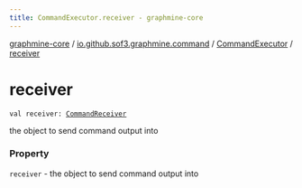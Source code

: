 ```yaml
---
title: CommandExecutor.receiver - graphmine-core
---
```


[graphmine-core](../../index.html) / [io.github.sof3.graphmine.command](../index.html) / [CommandExecutor](index.html) / [receiver](./receiver.html)

# receiver

`val receiver: `[`CommandReceiver`](../-command-receiver/index.html)

the object to send command output into

### Property

`receiver` - the object to send command output into